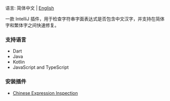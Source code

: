 语言: 简体中文 | [English](./README.md)

一款 IntelliJ 插件，用于检查字符串字面表达式是否包含中文汉字，并支持在简体字和繁体字之间快速修复。

### 支持语言
- Dart
- Java
- Kotlin
- JavaScript and TypeScript

### 安装插件
- [Chinese Expression Inspection](https://plugins.jetbrains.com/plugin/26834-chinese-expression-inspection)